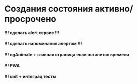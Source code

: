 # Создания состояния активно/просрочено

#### !!! сделать alert сервис !!!

#### !!! сделать напоминания алертом !!!

#### !!! ngAnimate + главная страница если останется времени

#### !!! PWA

#### !!! unit + интеграц тесты

